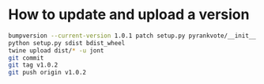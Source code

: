
How to update and upload a version
==================================

```bash
bumpversion --current-version 1.0.1 patch setup.py pyrankvote/__init__.py
python setup.py sdist bdist_wheel
twine upload dist/* -u jont
git commit
git tag v1.0.2
git push origin v1.0.2


```



